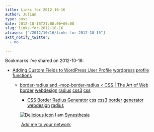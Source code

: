 ```yaml
---
title: Links for 2012-10-16
author: Julian
type: post
date: 2012-10-16T21:00:00+00:00
slug: links-for-2012-10-16 
aliases: ["/2012/10/16/links-for-2012-10-16"]
aktt_notify_twitter:
  - no

---
```

Bookmarks I&#8217;ve shared on 2012-10-16:

  * [Adding Custom Fields to WordPress User Profile][1] 
    [wordpress][2] [profile][3] [functions][4] </li> 
    
      * [border-radius and -moz-border-radius < CSS | The Art of Web][5] 
        [border][6] [webdesign][7] [radius][8] [css3][9] [css][10] </li> 
        
          * [CSS Border Radius Generator][11] 
            [css][10] [css3][9] [border][6] [generator][12] [webdesign][7] [radius][8] </li> </ul> 
            
            <p class="deliciouslink">
              <a href="https://del.icio.us/synesthesia" title="See all my bookmarks on del.icio.us"><img src="https://www.synesthesia.co.uk/images/deliciousicon.jpg" alt="Delicious icon" /></a>&nbsp;I am <a href="https://del.icio.us/synesthesia" title="See all my bookmarks on del.icio.us">Synesthesia</a>
            </p>
            
            <p class="deliciouslink">
              <a href="https://del.icio.us/network?add=synesthesia" title="Add me to your del.icio.us network"><img src="https://www.synesthesia.co.uk/images/add.gif" alt="" /></a>&nbsp;<a href="https://del.icio.us/network?add=synesthesia" title="Add me to your del.icio.us network">Add me to your network</a>
            </p>

 [1]: https://wpengineer.com/2173/custom-fields-wordpress-user-profile/
 [2]: https://www.delicious.com/synesthesia/wordpress
 [3]: https://www.delicious.com/synesthesia/profile
 [4]: https://www.delicious.com/synesthesia/functions
 [5]: https://www.the-art-of-web.com/css/border-radius/
 [6]: https://www.delicious.com/synesthesia/border
 [7]: https://www.delicious.com/synesthesia/webdesign
 [8]: https://www.delicious.com/synesthesia/radius
 [9]: https://www.delicious.com/synesthesia/css3
 [10]: https://www.delicious.com/synesthesia/css
 [11]: https://border-radius.com/
 [12]: https://www.delicious.com/synesthesia/generator